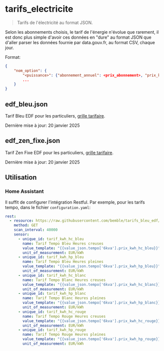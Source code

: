 # tarifs_electricite

> Tarifs de l'électricité au format JSON.

Selon les abonnements choisis, le tarif de l'énergie n'évolue que rarement, il est donc plus simple d'avoir ces données en "dure" au format JSON que d'aller parser les données fournie par data.gouv.fr, au format CSV, chaque jour.

Format:
```json
{
    "nom_option": {
        "<puissance>": {"abonnement_annuel": <prix_abonnement>, "prix_kwh<[plus de details]": <prix du kwh pour cette option, cette puissance>}
        ...
    }
}
```

## edf_bleu.json

Tarif Bleu EDF pour les particuliers, [grille tarifaire](https://particulier.edf.fr/content/dam/2-Actifs/Documents/Offres/Grille_prix_Tarif_Bleu.pdf).

Dernière mise à jour: 20 janvier 2025

## edf_zen_fixe.json

Tarif Zen Fixe EDF pour les particuliers, [grille tarifaire](https://particulier.edf.fr/content/dam/2-Actifs/Documents/Offres/Grille-prix-zen-fixe.pdf).

Dernière mise à jour: 20 janvier 2025 

## Utilisation

### Home Assistant

Il suffit de configurer l'intégration Restful. Par exemple, pour les tarifs tempo, dans le fichier `configuration.yaml`:

```yaml
rest:
  - resource: https://raw.githubusercontent.com/bemble/tarifs_bleu_edf/main/edf_bleu.json
    method: GET
    scan_interval: 40000
    sensor:
      - unique_id: tarif_kwh_hc_bleu
        name: Tarif Tempo Bleu Heures creuses
        value_template: "{{value_json.tempo['6kva'].prix_kwh_hc_bleu}}"
        unit_of_measurement: EUR/kWh
      - unique_id: tarif_kwh_hp_bleu
        name: Tarif Tempo Bleu Heures pleines
        value_template: "{{value_json.tempo['6kva'].prix_kwh_hp_bleu}}"
        unit_of_measurement: EUR/kWh
      - unique_id: tarif_kwh_hc_blanc
        name: Tarif Tempo Blanc Heures creuses
        value_template: "{{value_json.tempo['6kva'].prix_kwh_hc_blanc}}"
        unit_of_measurement: EUR/kWh
      - unique_id: tarif_kwh_hp_blanc
        name: Tarif Tempo Blanc Heures pleines
        value_template: "{{value_json.tempo['6kva'].prix_kwh_hp_blanc}}"
        unit_of_measurement: EUR/kWh
      - unique_id: tarif_kwh_hc_rouge
        name: Tarif Tempo Rouge Heures creuses
        value_template: "{{value_json.tempo['6kva'].prix_kwh_hc_rouge}}"
        unit_of_measurement: EUR/kWh
      - unique_id: tarif_kwh_hp_rouge
        name: Tarif Tempo Rouge Heures pleines
        value_template: "{{value_json.tempo['6kva'].prix_kwh_hp_rouge}}"
        unit_of_measurement: EUR/kWh
```